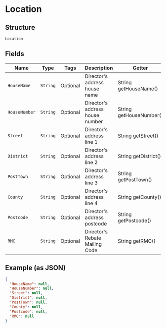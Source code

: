 
# Location

## Structure

`Location`

## Fields

| Name | Type | Tags | Description | Getter | Setter |
|  --- | --- | --- | --- | --- | --- |
| `HouseName` | `String` | Optional | Director's address house name | String getHouseName() | setHouseName(String houseName) |
| `HouseNumber` | `String` | Optional | Director's address house number | String getHouseNumber() | setHouseNumber(String houseNumber) |
| `Street` | `String` | Optional | Director's address line 1 | String getStreet() | setStreet(String street) |
| `District` | `String` | Optional | Director's address line 2 | String getDistrict() | setDistrict(String district) |
| `PostTown` | `String` | Optional | Director's address line 3 | String getPostTown() | setPostTown(String postTown) |
| `County` | `String` | Optional | Director's address line 4 | String getCounty() | setCounty(String county) |
| `Postcode` | `String` | Optional | Director's address postcode | String getPostcode() | setPostcode(String postcode) |
| `RMC` | `String` | Optional | Director's Rebate Mailing Code | String getRMC() | setRMC(String rMC) |

## Example (as JSON)

```json
{
  "HouseName": null,
  "HouseNumber": null,
  "Street": null,
  "District": null,
  "PostTown": null,
  "County": null,
  "Postcode": null,
  "RMC": null
}
```

